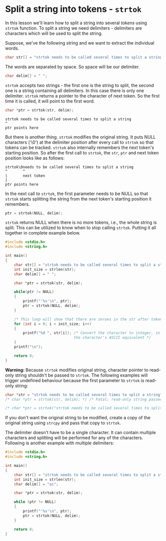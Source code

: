 # Split a string into tokens - `strtok`

In this lesson we'll learn how to split a string into several _tokens_ using `strtok` function. To split a string we need delimiters - delimiters are characters which will be used to split the string.

Suppose, we've the following string and we want to extract the individual words.

```C
char str[] = "strtok needs to be called several times to split a string";
```

The words are separated by space. So space will be our delimiter.

```C
char delim[] = " ";
```

`strtok` accepts two strings - the first one is the string to split, the second one is a string containing all delimiters. In this case there is only one delimiter. `strtok` returns a pointer to the character of next token. So the first time it is called, it will point to the first word.

```C
char *ptr = strtok(str, delim);
```

```
strtok needs to be called several times to split a string
^
ptr points here
```

But there is another thing. `strtok` modifies the original string. It puts NULL characters ('\0') at the delimiter position after every call to `strtok` so that tokens can be tracked. `strtok` also internally remembers the next token's starting position. So after the first call to `strtok`, the `str`, `ptr` and next token position looks like as follows:

```
strtok\0needs to be called several times to split a string
^       ^
|       next token
|
ptr points here
```

In the next call to `strtok`, the first parameter needs to be NULL so that `strtok` starts splitting the string from the next token's starting position it remembers.

```C
ptr = strtok(NULL, delim);
```

`strtok` returns NULL when there is no more tokens, i.e., the whole string is split. This can be utilized to know when to stop calling `strtok`. Putting it all together in complete example below.

```C runnable
#include <stdio.h>
#include <string.h>

int main()
{
	char str[] = "strtok needs to be called several times to split a string";
	int init_size = strlen(str);
	char delim[] = " ";

	char *ptr = strtok(str, delim);

	while(ptr != NULL)
	{
		printf("'%s'\n", ptr);
		ptr = strtok(NULL, delim);
	}

	/* This loop will show that there are zeroes in the str after tokenizing */
	for (int i = 0; i < init_size; i++)
	{
		printf("%d ", str[i]); /* Convert the character to integer, in this case
							   the character's ASCII equivalent */
	}
	printf("\n");

	return 0;
}
```

**Warning:** Because `strtok` modifies original string, character pointer to read-only string shouldn't be passed to `strtok`. The following examples will trigger undefined behaviour because the first parameter to `strtok` is read-only string:

```C
char *str = "strtok needs to be called several times to split a string";
/* char *ptr = strtok(str, delim); */ /* Fatal: read-only string passed to first parameter of strtok */
```

```C
/* char *ptr = strtok("strtok needs to be called several times to split a string", delim); */ /* Fatal: read-only string passed to first parameter of strtok */
```

If you don't want the original string to be modified, create a copy of the original string using `strcpy` and pass that copy to `strtok`.

The delimiter doesn't have to be a single character. It can contain multiple characters and splitting will be performed for any of the characters. Following is another example with multiple delimiters:

```C runnable
#include <stdio.h>
#include <string.h>

int main()
{
	char str[] = "strtok needs to be called several times to split a string";
	int init_size = strlen(str);
	char delim[] = "ai";

	char *ptr = strtok(str, delim);

	while (ptr != NULL)
	{
		printf("'%s'\n", ptr);
		ptr = strtok(NULL, delim);
	}

	return 0;
}
```

